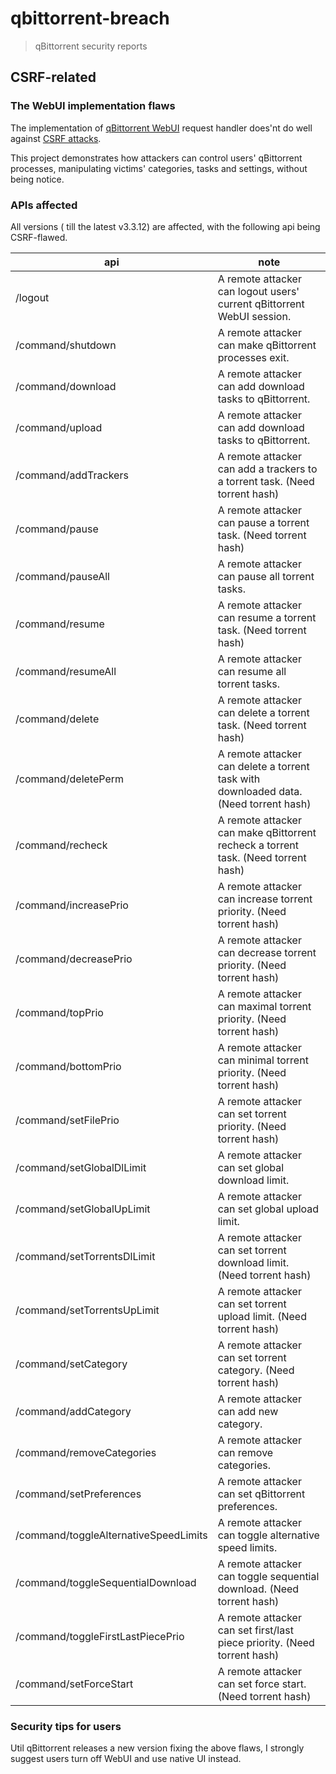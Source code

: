 # qbittorrent-breach

> qBittorrent security reports

## CSRF-related

### The WebUI implementation flaws

The implementation of [qBittorrent WebUI](https://github.com/qbittorrent/qBittorrent/wiki/WebUI-API-Documentation#get-alternative-speed-limits-state) request handler does'nt do well against [CSRF attacks](https://www.owasp.org/index.php/Cross-Site_Request_Forgery_(CSRF)_Prevention_Cheat_Sheet).

This project demonstrates how attackers can control users' qBittorrent processes, manipulating victims' categories, tasks and settings, without being notice.

### APIs affected

All versions ( till the latest v3.3.12) are affected, with the following api being CSRF-flawed.

api                  | note
-|-
/logout              | A remote attacker can logout users' current qBittorrent WebUI session.
/command/shutdown    | A remote attacker can make qBittorrent processes exit.
/command/download    | A remote attacker can add download tasks to qBittorrent.
/command/upload      | A remote attacker can add download tasks to qBittorrent.
/command/addTrackers | A remote attacker can add a trackers to a torrent task. (Need torrent hash)
/command/pause       | A remote attacker can pause a torrent task. (Need torrent hash)
/command/pauseAll    | A remote attacker can pause all torrent tasks.
/command/resume      | A remote attacker can resume a torrent task. (Need torrent hash)
/command/resumeAll   | A remote attacker can resume all torrent tasks.
/command/delete      | A remote attacker can delete a torrent task. (Need torrent hash)
/command/deletePerm  | A remote attacker can delete a torrent task with downloaded data. (Need torrent hash)
/command/recheck     | A remote attacker can make qBittorrent recheck a torrent task. (Need torrent hash)
/command/increasePrio| A remote attacker can increase torrent priority. (Need torrent hash)
/command/decreasePrio| A remote attacker can decrease torrent priority. (Need torrent hash)
/command/topPrio     | A remote attacker can maximal torrent priority. (Need torrent hash)
/command/bottomPrio     | A remote attacker can minimal torrent priority. (Need torrent hash)
/command/setFilePrio     | A remote attacker can set torrent priority. (Need torrent hash)
/command/setGlobalDlLimit| A remote attacker can set global download limit.
/command/setGlobalUpLimit| A remote attacker can set global upload limit.
/command/setTorrentsDlLimit| A remote attacker can set torrent download limit. (Need torrent hash)
/command/setTorrentsUpLimit| A remote attacker can set torrent upload limit. (Need torrent hash)
/command/setCategory| A remote attacker can set torrent category. (Need torrent hash)
/command/addCategory| A remote attacker can add new category.
/command/removeCategories| A remote attacker can remove categories.
/command/setPreferences| A remote attacker can set qBittorrent preferences.
/command/toggleAlternativeSpeedLimits| A remote attacker can toggle alternative speed limits.
/command/toggleSequentialDownload| A remote attacker can toggle sequential download. (Need torrent hash)
/command/toggleFirstLastPiecePrio| A remote attacker can set first/last piece priority. (Need torrent hash)
/command/setForceStart| A remote attacker can set force start. (Need torrent hash)

### Security tips for users

Util qBittorrent releases a new version fixing the above flaws, I strongly suggest users turn off WebUI and use native UI instead.
